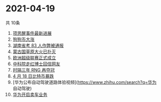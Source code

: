 # 2021-04-19
  共 10条

  <!-- BEGIN -->
  <!-- 最后更新时间:Mon Apr 19 2021 22:16:29 GMT+0000 (Coordinated Universal Time) -->
  1. [项思醒事件最新进展](https://www.zhihu.com/search?q=项思醒)
1. [狗狗币大涨](https://www.zhihu.com/search?q=狗狗币)
1. [湖南省考 83 人作弊被通报](https://www.zhihu.com/search?q=湖南省考)
1. [蒙古国草原大火已扑灭](https://www.zhihu.com/search?q=蒙古国大火)
1. [欧洲超级联赛正式成立](https://www.zhihu.com/search?q=欧超联赛)
1. [中科院走红博士回信网友](https://www.zhihu.com/search?q=博士论文致谢)
1. [时隔三年 RNG 再夺冠](https://www.zhihu.com/search?q=rng)
1. [4 月 18 日比特币暴跌](https://www.zhihu.com/search?q=比特币暴跌)
1. [华为公布自动驾驶道路体验视频](https://www.zhihu.com/search?q=华为 自动驾驶)
1. [华为开启卖车业务](https://www.zhihu.com/search?q=华为卖车)
  <!-- END -->
  
